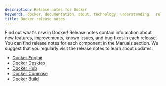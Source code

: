 ```yaml
---
description: Release notes for Docker
keywords: docker, documentation, about, technology, understanding,  release
title: Docker release notes
---
```


Find out what's new in Docker! Release notes contain information about new
features, improvements, known issues, and bug fixes in each release. You can
find release notes for each component in the Manuals section. We suggest
that you regularly visit the release notes to learn about updates.

- [Docker Engine](../engine/release-notes/23.0.md)
- [Docker Desktop](../desktop/release-notes.md)
- [Docker Hub](../docker-hub/release-notes.md)
- [Docker Compose](../compose/release-notes.md)
- [Docker Build](../build/release-notes.md)
